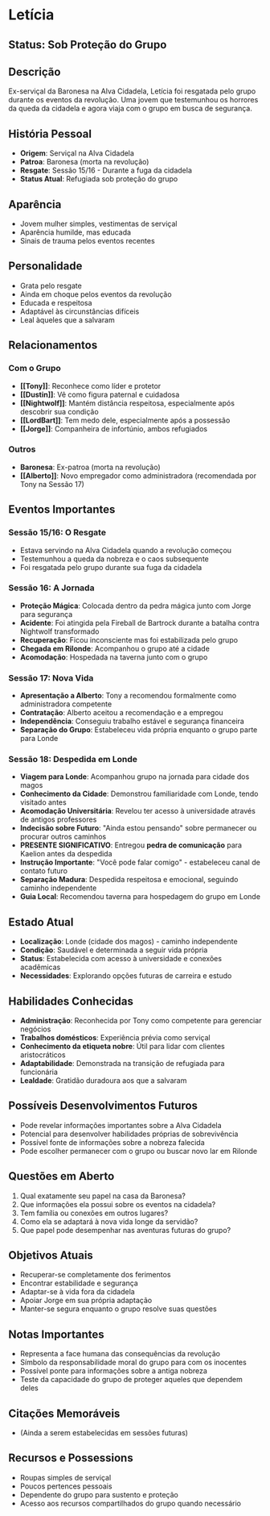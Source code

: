 # Letícia

## Status: Sob Proteção do Grupo

## Descrição
Ex-serviçal da Baronesa na Alva Cidadela, Letícia foi resgatada pelo grupo durante os eventos da revolução. Uma jovem que testemunhou os horrores da queda da cidadela e agora viaja com o grupo em busca de segurança.

## História Pessoal
- **Origem**: Serviçal na Alva Cidadela
- **Patroa**: Baronesa (morta na revolução)
- **Resgate**: Sessão 15/16 - Durante a fuga da cidadela
- **Status Atual**: Refugiada sob proteção do grupo

## Aparência
- Jovem mulher simples, vestimentas de serviçal
- Aparência humilde, mas educada
- Sinais de trauma pelos eventos recentes

## Personalidade
- Grata pelo resgate
- Ainda em choque pelos eventos da revolução
- Educada e respeitosa
- Adaptável às circunstâncias difíceis
- Leal àqueles que a salvaram

## Relacionamentos

### Com o Grupo
- **[[Tony]]**: Reconhece como líder e protetor
- **[[Dustin]]**: Vê como figura paternal e cuidadosa
- **[[Nightwolf]]**: Mantém distância respeitosa, especialmente após descobrir sua condição
- **[[LordBart]]**: Tem medo dele, especialmente após a possessão
- **[[Jorge]]**: Companheira de infortúnio, ambos refugiados

### Outros
- **Baronesa**: Ex-patroa (morta na revolução)
- **[[Alberto]]**: Novo empregador como administradora (recomendada por Tony na Sessão 17)

## Eventos Importantes

### Sessão 15/16: O Resgate
- Estava servindo na Alva Cidadela quando a revolução começou
- Testemunhou a queda da nobreza e o caos subsequente
- Foi resgatada pelo grupo durante sua fuga da cidadela

### Sessão 16: A Jornada
- **Proteção Mágica**: Colocada dentro da pedra mágica junto com Jorge para segurança
- **Acidente**: Foi atingida pela Fireball de Bartrock durante a batalha contra Nightwolf transformado
- **Recuperação**: Ficou inconsciente mas foi estabilizada pelo grupo
- **Chegada em Rilonde**: Acompanhou o grupo até a cidade
- **Acomodação**: Hospedada na taverna junto com o grupo

### Sessão 17: Nova Vida
- **Apresentação a Alberto**: Tony a recomendou formalmente como administradora competente
- **Contratação**: Alberto aceitou a recomendação e a empregou
- **Independência**: Conseguiu trabalho estável e segurança financeira
- **Separação do Grupo**: Estabeleceu vida própria enquanto o grupo parte para Londe

### Sessão 18: Despedida em Londe
- **Viagem para Londe**: Acompanhou grupo na jornada para cidade dos magos
- **Conhecimento da Cidade**: Demonstrou familiaridade com Londe, tendo visitado antes
- **Acomodação Universitária**: Revelou ter acesso à universidade através de antigos professores
- **Indecisão sobre Futuro**: "Ainda estou pensando" sobre permanecer ou procurar outros caminhos
- **PRESENTE SIGNIFICATIVO**: Entregou **pedra de comunicação** para Kaelion antes da despedida
- **Instrução Importante**: "Você pode falar comigo" - estabeleceu canal de contato futuro
- **Separação Madura**: Despedida respeitosa e emocional, seguindo caminho independente
- **Guia Local**: Recomendou taverna para hospedagem do grupo em Londe

## Estado Atual
- **Localização**: Londe (cidade dos magos) - caminho independente
- **Condição**: Saudável e determinada a seguir vida própria
- **Status**: Estabelecida com acesso à universidade e conexões acadêmicas
- **Necessidades**: Explorando opções futuras de carreira e estudo

## Habilidades Conhecidas
- **Administração**: Reconhecida por Tony como competente para gerenciar negócios
- **Trabalhos domésticos**: Experiência prévia como serviçal
- **Conhecimento da etiqueta nobre**: Útil para lidar com clientes aristocráticos
- **Adaptabilidade**: Demonstrada na transição de refugiada para funcionária
- **Lealdade**: Gratidão duradoura aos que a salvaram

## Possíveis Desenvolvimentos Futuros
- Pode revelar informações importantes sobre a Alva Cidadela
- Potencial para desenvolver habilidades próprias de sobrevivência
- Possível fonte de informações sobre a nobreza falecida
- Pode escolher permanecer com o grupo ou buscar novo lar em Rilonde

## Questões em Aberto
1. Qual exatamente seu papel na casa da Baronesa?
2. Que informações ela possui sobre os eventos na cidadela?
3. Tem família ou conexões em outros lugares?
4. Como ela se adaptará à nova vida longe da servidão?
5. Que papel pode desempenhar nas aventuras futuras do grupo?

## Objetivos Atuais
- Recuperar-se completamente dos ferimentos
- Encontrar estabilidade e segurança
- Adaptar-se à vida fora da cidadela
- Apoiar Jorge em sua própria adaptação
- Manter-se segura enquanto o grupo resolve suas questões

## Notas Importantes
- Representa a face humana das consequências da revolução
- Símbolo da responsabilidade moral do grupo para com os inocentes
- Possível ponte para informações sobre a antiga nobreza
- Teste da capacidade do grupo de proteger aqueles que dependem deles

## Citações Memoráveis
- (Ainda a serem estabelecidas em sessões futuras)

## Recursos e Possessions
- Roupas simples de serviçal
- Poucos pertences pessoais
- Dependente do grupo para sustento e proteção
- Acesso aos recursos compartilhados do grupo quando necessário
